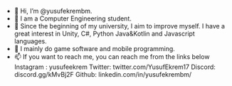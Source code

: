 - 👋 Hi, I’m @yusufekrembm.
- 👀 I am a Computer Engineering student.
- 🌱 Since the beginning of my university, I aim to improve myself.
I have a great interest in Unity, C#, Python Java&Kotlin and Javascript languages.
- 💞️ I mainly do game software and mobile programming.
- 📫 If you want to reach me, you can reach me from the links below
Instagram : yusufeekrem
Twitter: twitter.com/YusufEkrem17
Discord: discord.gg/kMvBj2F
Github: linkedin.com/in/yusufekrembm/


<!---
yusufekrembm/yusufekrembm is a ✨ special ✨ repository because its `README.md` (this file) appears on your GitHub profile.
You can click the Preview link to take a look at your changes.
--->
